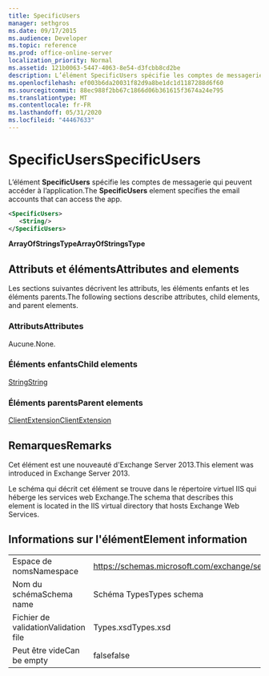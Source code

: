 ```yaml
---
title: SpecificUsers
manager: sethgros
ms.date: 09/17/2015
ms.audience: Developer
ms.topic: reference
ms.prod: office-online-server
localization_priority: Normal
ms.assetid: 121b0063-5447-4063-8e54-d3fcbb8cd2be
description: L’élément SpecificUsers spécifie les comptes de messagerie qui peuvent accéder à l’application.
ms.openlocfilehash: ef003b6da20031f82d9a8be1dc1d1187288d6f60
ms.sourcegitcommit: 88ec988f2bb67c1866d06b361615f3674a24e795
ms.translationtype: MT
ms.contentlocale: fr-FR
ms.lasthandoff: 05/31/2020
ms.locfileid: "44467633"
---
```

# <a name="specificusers"></a><span data-ttu-id="fcb26-103">SpecificUsers</span><span class="sxs-lookup"><span data-stu-id="fcb26-103">SpecificUsers</span></span>

<span data-ttu-id="fcb26-104">L’élément **SpecificUsers** spécifie les comptes de messagerie qui peuvent accéder à l’application.</span><span class="sxs-lookup"><span data-stu-id="fcb26-104">The **SpecificUsers** element specifies the email accounts that can access the app.</span></span> 
  
```XML
<SpecificUsers>
   <String/>
</SpecificUsers>
```

 <span data-ttu-id="fcb26-105">**ArrayOfStringsType**</span><span class="sxs-lookup"><span data-stu-id="fcb26-105">**ArrayOfStringsType**</span></span>
## <a name="attributes-and-elements"></a><span data-ttu-id="fcb26-106">Attributs et éléments</span><span class="sxs-lookup"><span data-stu-id="fcb26-106">Attributes and elements</span></span>

<span data-ttu-id="fcb26-107">Les sections suivantes décrivent les attributs, les éléments enfants et les éléments parents.</span><span class="sxs-lookup"><span data-stu-id="fcb26-107">The following sections describe attributes, child elements, and parent elements.</span></span>
  
### <a name="attributes"></a><span data-ttu-id="fcb26-108">Attributs</span><span class="sxs-lookup"><span data-stu-id="fcb26-108">Attributes</span></span>

<span data-ttu-id="fcb26-109">Aucune.</span><span class="sxs-lookup"><span data-stu-id="fcb26-109">None.</span></span>
  
### <a name="child-elements"></a><span data-ttu-id="fcb26-110">Éléments enfants</span><span class="sxs-lookup"><span data-stu-id="fcb26-110">Child elements</span></span>

[<span data-ttu-id="fcb26-111">String</span><span class="sxs-lookup"><span data-stu-id="fcb26-111">String</span></span>](string.md)
  
### <a name="parent-elements"></a><span data-ttu-id="fcb26-112">Éléments parents</span><span class="sxs-lookup"><span data-stu-id="fcb26-112">Parent elements</span></span>

[<span data-ttu-id="fcb26-113">ClientExtension</span><span class="sxs-lookup"><span data-stu-id="fcb26-113">ClientExtension</span></span>](clientextension.md)
  
## <a name="remarks"></a><span data-ttu-id="fcb26-114">Remarques</span><span class="sxs-lookup"><span data-stu-id="fcb26-114">Remarks</span></span>

<span data-ttu-id="fcb26-115">Cet élément est une nouveauté d'Exchange Server 2013.</span><span class="sxs-lookup"><span data-stu-id="fcb26-115">This element was introduced in Exchange Server 2013.</span></span>
  
<span data-ttu-id="fcb26-116">Le schéma qui décrit cet élément se trouve dans le répertoire virtuel IIS qui héberge les services web Exchange.</span><span class="sxs-lookup"><span data-stu-id="fcb26-116">The schema that describes this element is located in the IIS virtual directory that hosts Exchange Web Services.</span></span>
  
## <a name="element-information"></a><span data-ttu-id="fcb26-117">Informations sur l'élément</span><span class="sxs-lookup"><span data-stu-id="fcb26-117">Element information</span></span>

|||
|:-----|:-----|
|<span data-ttu-id="fcb26-118">Espace de noms</span><span class="sxs-lookup"><span data-stu-id="fcb26-118">Namespace</span></span>  <br/> |https://schemas.microsoft.com/exchange/services/2006/types  <br/> |
|<span data-ttu-id="fcb26-119">Nom du schéma</span><span class="sxs-lookup"><span data-stu-id="fcb26-119">Schema name</span></span>  <br/> |<span data-ttu-id="fcb26-120">Schéma Types</span><span class="sxs-lookup"><span data-stu-id="fcb26-120">Types schema</span></span>  <br/> |
|<span data-ttu-id="fcb26-121">Fichier de validation</span><span class="sxs-lookup"><span data-stu-id="fcb26-121">Validation file</span></span>  <br/> |<span data-ttu-id="fcb26-122">Types.xsd</span><span class="sxs-lookup"><span data-stu-id="fcb26-122">Types.xsd</span></span>  <br/> |
|<span data-ttu-id="fcb26-123">Peut être vide</span><span class="sxs-lookup"><span data-stu-id="fcb26-123">Can be empty</span></span>  <br/> |<span data-ttu-id="fcb26-124">false</span><span class="sxs-lookup"><span data-stu-id="fcb26-124">false</span></span>  <br/> |
   

